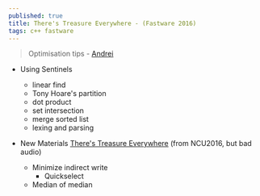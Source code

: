 ```yaml
---
published: true
title: There's Treasure Everywhere - (Fastware 2016)
tags: c++ fastware
---
```

> Optimisation tips - [Andrei](https://www.youtube.com/watch?v=AxnotgLql0k)

- Using Sentinels
	- linear find
    - Tony Hoare's partition
    - dot product
    - set intersection
    - merge sorted list
    - lexing and parsing
    
- New Materials  [There's Treasure Everywhere](https://www.youtube.com/watch?v=fd1_Miy1Clg&t=654s) (from NCU2016, but bad audio)
	- Minimize indirect write
    	- Quickselect
    - Median of median
